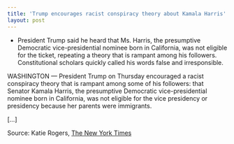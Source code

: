 ```yaml
---
title: 'Trump encourages racist conspiracy theory about Kamala Harris'
layout: post
---
```


- President Trump said he heard that Ms. Harris, the presumptive Democratic vice-presidential nominee born in California, was not eligible for the ticket, repeating a theory that is rampant among his followers. Constitutional scholars quickly called his words false and irresponsible.

WASHINGTON — President Trump on Thursday encouraged a racist conspiracy theory that is rampant among some of his followers: that Senator Kamala Harris, the presumptive Democratic vice-presidential nominee born in California, was not eligible for the vice presidency or presidency because her parents were immigrants.

\[…\]

Source: Katie Rogers, [The New York Times](https://www.nytimes.com/2020/08/13/us/politics/trump-kamala-harris.html)